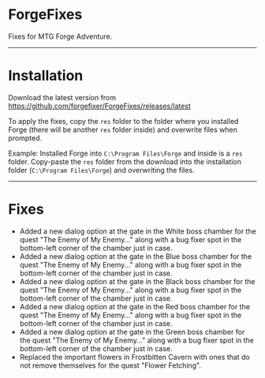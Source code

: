 # ForgeFixes
Fixes for MTG Forge Adventure.
___
# Installation
Download the latest version from https://github.com/forgefixer/ForgeFixes/releases/latest

To apply the fixes, copy the `res` folder to the folder where you installed Forge (there will be another `res` folder inside) and overwrite files when prompted.

Example: Installed Forge into `C:\Program Files\Forge` and inside is a `res` folder. Copy-paste the `res` folder from the download into the installation folder (`C:\Program Files\Forge`) and overwriting the files.
___
# Fixes
- Added a new dialog option at the gate in the White boss chamber for the quest "The Enemy of My Enemy..." along with a bug fixer spot in the bottom-left corner of the chamber just in case.
- Added a new dialog option at the gate in the Blue boss chamber for the quest "The Enemy of My Enemy..." along with a bug fixer spot in the bottom-left corner of the chamber just in case.
- Added a new dialog option at the gate in the Black boss chamber for the quest "The Enemy of My Enemy..." along with a bug fixer spot in the bottom-left corner of the chamber just in case.
- Added a new dialog option at the gate in the Red boss chamber for the quest "The Enemy of My Enemy..." along with a bug fixer spot in the bottom-left corner of the chamber just in case.
- Added a new dialog option at the gate in the Green boss chamber for the quest "The Enemy of My Enemy..." along with a bug fixer spot in the bottom-left corner of the chamber just in case.
- Replaced the important flowers in Frostbitten Cavern with ones that do not remove themselves for the quest "Flower Fetching".
